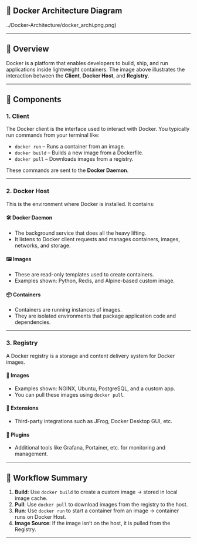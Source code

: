 ## 📌 Docker Architecture Diagram

../Docker-Architecture/docker_archi.png.png)

---

## 🔹 Overview

Docker is a platform that enables developers to build, ship, and run applications inside lightweight containers. The image above illustrates the interaction between the **Client**, **Docker Host**, and **Registry**.

---

## 🔸 Components

### 1. **Client**
The Docker client is the interface used to interact with Docker. You typically run commands from your terminal like:

- `docker run` – Runs a container from an image.
- `docker build` – Builds a new image from a Dockerfile.
- `docker pull` – Downloads images from a registry.

These commands are sent to the **Docker Daemon**.

---

### 2. **Docker Host**
This is the environment where Docker is installed. It contains:

#### 🛠 Docker Daemon
- The background service that does all the heavy lifting.
- It listens to Docker client requests and manages containers, images, networks, and storage.

#### 🖼 Images
- These are read-only templates used to create containers.
- Examples shown: Python, Redis, and Alpine-based custom image.

#### 📦 Containers
- Containers are running instances of images.
- They are isolated environments that package application code and dependencies.

---

### 3. **Registry**
A Docker registry is a storage and content delivery system for Docker images.

#### 🔹 Images
- Examples shown: NGINX, Ubuntu, PostgreSQL, and a custom app.
- You can pull these images using `docker pull`.

#### 🔹 Extensions
- Third-party integrations such as JFrog, Docker Desktop GUI, etc.

#### 🔹 Plugins
- Additional tools like Grafana, Portainer, etc. for monitoring and management.

---

## 🔄 Workflow Summary

1. **Build**: Use `docker build` to create a custom image → stored in local image cache.
2. **Pull**: Use `docker pull` to download images from the registry to the host.
3. **Run**: Use `docker run` to start a container from an image → container runs on Docker Host.
4. **Image Source**: If the image isn’t on the host, it is pulled from the Registry.

---
